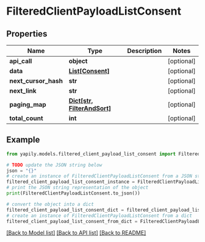 # FilteredClientPayloadListConsent


## Properties

Name | Type | Description | Notes
------------ | ------------- | ------------- | -------------
**api_call** | **object** |  | [optional] 
**data** | [**List[Consent]**](Consent.md) |  | [optional] 
**next_cursor_hash** | **str** |  | [optional] 
**next_link** | **str** |  | [optional] 
**paging_map** | [**Dict[str, FilterAndSort]**](FilterAndSort.md) |  | [optional] 
**total_count** | **int** |  | [optional] 

## Example

```python
from yapily.models.filtered_client_payload_list_consent import FilteredClientPayloadListConsent

# TODO update the JSON string below
json = "{}"
# create an instance of FilteredClientPayloadListConsent from a JSON string
filtered_client_payload_list_consent_instance = FilteredClientPayloadListConsent.from_json(json)
# print the JSON string representation of the object
print(FilteredClientPayloadListConsent.to_json())

# convert the object into a dict
filtered_client_payload_list_consent_dict = filtered_client_payload_list_consent_instance.to_dict()
# create an instance of FilteredClientPayloadListConsent from a dict
filtered_client_payload_list_consent_from_dict = FilteredClientPayloadListConsent.from_dict(filtered_client_payload_list_consent_dict)
```
[[Back to Model list]](../README.md#documentation-for-models) [[Back to API list]](../README.md#documentation-for-api-endpoints) [[Back to README]](../README.md)


